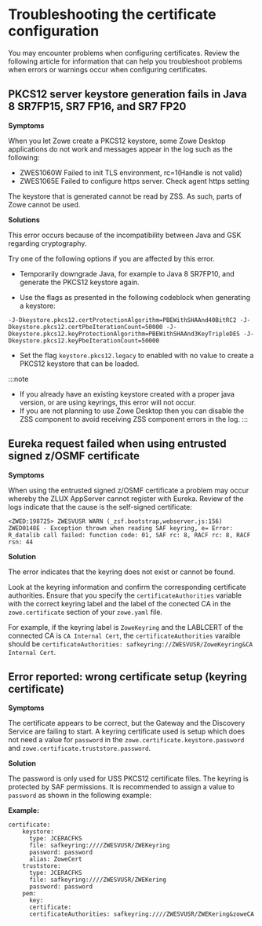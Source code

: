 # Troubleshooting the certificate configuration

You may encounter problems when configuring certificates. Review the following article for  information that can help you troubleshoot problems when errors or warnings occur when configuring certificates.

## PKCS12 server keystore generation fails in Java 8 SR7FP15, SR7 FP16, and SR7 FP20

**Symptoms**

When you let Zowe create a PKCS12 keystore, some Zowe Desktop applications do not work and messages appear in the log such as the following:
* ZWES1060W Failed to init TLS environment, rc=1(Handle is not valid)
* ZWES1065E Failed to configure https server. Check agent https setting

 The keystore that is generated cannot be read by ZSS. As such, parts of Zowe cannot be used. 

**Solutions**

This error occurs because of the incompatibility between Java and GSK regarding cryptography.

Try one of the following options if you are affected by this error.

- Temporarily downgrade Java, for example to Java 8 SR7FP10, and generate the PKCS12 keystore again.

- Use the flags as presented in the following codeblock when generating a keystore: 

```
-J-Dkeystore.pkcs12.certProtectionAlgorithm=PBEWithSHAAnd40BitRC2 -J-
Dkeystore.pkcs12.certPbeIterationCount=50000 -J-
Dkeystore.pkcs12.keyProtectionAlgorithm=PBEWithSHAAnd3KeyTripleDES -J-
Dkeystore.pkcs12.keyPbeIterationCount=50000
```

- Set the flag `keystore.pkcs12.legacy` to enabled with no value to create a PKCS12 keystore that can be loaded.

:::note
* If you already have an existing keystore created with a proper java version, or are using keyrings, this error will not occur.
* If you are not planning to use Zowe Desktop then you can disable the ZSS component to avoid receiving ZSS component errors in the log.
:::

## Eureka request failed when using entrusted signed z/OSMF certificate

**Symptoms**

When using the entrusted signed z/OSMF certificate a problem may occur whereby the ZLUX AppServer cannot register with Eureka. Review of the logs indicate that the cause is the self-signed certificate:

```
<ZWED:198725> ZWESVUSR WARN (_zsf.bootstrap,webserver.js:156) ZWED0148E - Exception thrown when reading SAF keyring, e= Error: R_datalib call failed: function code: 01, SAF rc: 8, RACF rc: 8, RACF rsn: 44
```

**Solution**

The error indicates that the keyring does not exist or cannot be found.

Look at the keyring information and confirm the corresponding certificate authorities. Ensure that you specify the `certificateAuthorities` variable with the correct keyring label and the label of the conected CA in the `zowe.certificate` section of your `zowe.yaml` file. 

For example, if the keyring label is `ZoweKeyring` and the LABLCERT of the connected CA is `CA Internal Cert`, the `certificateAuthorities` varaible should be `certificateAuthorities: safkeyring://ZWESVUSR/ZoweKeyring&CA Internal Cert`.

## Error reported: wrong certificate setup (keyring certificate)

**Symptoms**

The certificate appears to be correct, but the Gateway and the Discovery Service are failing to start. A keyring certificate used is setup which does not need a value for `password` in the `zowe.certificate.keystore.password` and `zowe.certificate.truststore.password`. 

**Solution**

The password is only used for USS PKCS12 certificate files. The keyring is protected by SAF permissions. It is recommended to assign a value to `password` as shown in the following example:

**Example:**
```
certificate:
    keystore:
      type: JCERACFKS
      file: safkeyring:////ZWESVUSR/ZWEKeyring
      password: password
      alias: ZoweCert
    truststore:
      type: JCERACFKS
      file: safkeyring:////ZWESVUSR/ZWEKering
      password: password
    pem:
      key:
      certificate:
      certificateAuthorities: safkeyring:////ZWESVUSR/ZWEKering&zoweCA
```

